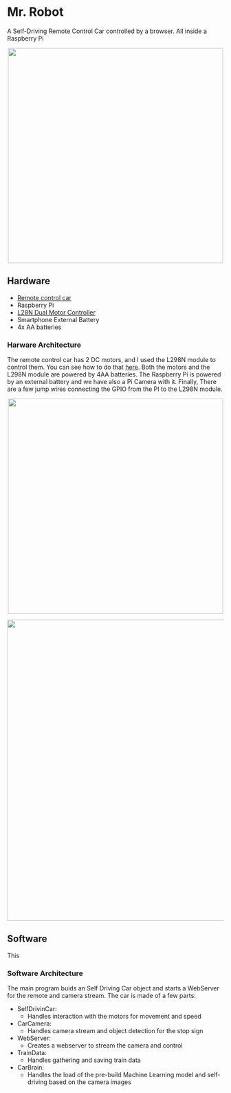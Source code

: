 # Mr. Robot
A Self-Driving Remote Control Car controlled by a browser. All inside a Raspberry Pi
<p align="center">
 <img width="500" src="https://i.imgur.com/t805DXf.png">
<p>

## Hardware
* [Remote control car](https://pt.aliexpress.com/item/Rastar-1-24-4CH-RC-Carros-Cole-o-De-Carros-de-R-dio-Controlado-M-quinas/32681416187.html?spm=a2g0s.9042311.0.0.d642b90aBFGyXD)
* Raspberry Pi
* [L28N Dual Motor Controller](https://pt.aliexpress.com/item/MCIGICM-1pcs-New-Dual-H-Bridge-DC-Stepper-Motor-Drive-Controller-Board-Module-L298N-MOTOR-DRIVER/32355666632.html?spm=a2g0s.9042311.0.0.d642b90aBFGyXD)
* Smartphone External Battery
* 4x AA batteries

### Harware Architecture
The remote control car has 2 DC motors, and I used the L298N module to control them. You can see how to do that [here](https://www.youtube.com/watch?v=AZSiqj0NZgU). Both the motors and the L298N module are powered by 4AA batteries. The Raspberry Pi is powered by an external battery and we have also a Pi Camera with it. Finally, There are a few jump wires connecting the GPIO from the PI to the L298N module.

<p align="center">
 <img width="500" src="https://i.imgur.com/qCoycux.png">
<p>
 
<p align="center">
 <img width="700" src="https://i.imgur.com/IiQeJpG.jpg">
<p>

## Software
This 

### Software Architecture
The main program buids an Self Driving Car object and starts a WebServer for the remote and camera stream. The car is made of a few parts:

* SelfDrivinCar:
  * Handles interaction with the motors for movement and speed
* CarCamera:
  * Handles camera stream and object detection for the stop sign
* WebServer:
  * Creates a webserver to stream the camera and control
* TrainData:
  * Handles gathering and saving train data
* CarBrain:
  * Handles the load of the pre-build Machine Learning model and self-driving based on the camera images
  
